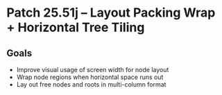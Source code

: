 # Patch 25.51j – Layout Packing Wrap + Horizontal Tree Tiling

## Goals
- Improve visual usage of screen width for node layout
- Wrap node regions when horizontal space runs out
- Lay out free nodes and roots in multi-column format
